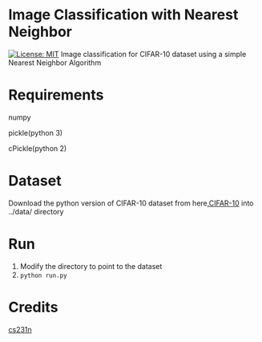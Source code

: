 # Image Classification with Nearest Neighbor
[![License: MIT](https://img.shields.io/badge/License-MIT-yellow.svg)](https://opensource.org/licenses/MIT)
Image classification for CIFAR-10 dataset using a simple Nearest Neighbor
Algorithm

# Requirements
numpy

pickle(python 3)

cPickle(python 2)

# Dataset
Download the python version of CIFAR-10 dataset from here,[CIFAR-10](http://www.cs.toronto.edu/~kriz/cifar.html)
into ../data/ directory

# Run 
1. Modify the directory to point to the dataset
2. `python run.py`  

# Credits
[cs231n](http://cs231n.github.io/classification/)
